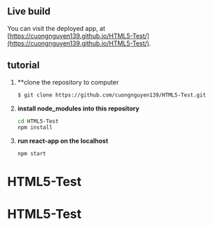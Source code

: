 ## Live build 

You can visit the deployed app, at [https://cuongnguyen139.github.io/HTML5-Test/](https://cuongnguyen139.github.io/HTML5-Test/).

## tutorial
1. **clone the repository to computer
    ```sh
    $ git clone https://github.com/cuongnguyen139/HTML5-Test.git
    ```
2. **install node_modules into this repository**
    ```sh
    cd HTML5-Test
    npm install
    ```
3. **run react-app on the localhost**
    ```sh
    npm start
    ````
# HTML5-Test
# HTML5-Test
